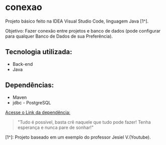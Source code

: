 # conexao

Projeto básico feito na IDEA Visual Studio Code, linguagem Java [1^]. 

Objetivo: Fazer conexão entre projetos e banco de dados (pode configurar para qualquer Banco de Dados de sua Preferência).

## Tecnologia utilizada:
- Back-end
- Java

## Dependências:
- Maven
- jdbc - PostgreSQL

[Acesse o Link da dependência:](https://mvnrepository.com/artifact/org.postgresql/postgresql/42.7.1)

>"Tudo é possível, basta crê naquele que tudo pode fazer! Tenha esperança e nunca pare de sonhar!" 

[1^]: Projeto baseado em um exemplo do professor Jesiel V.(Youtube).
